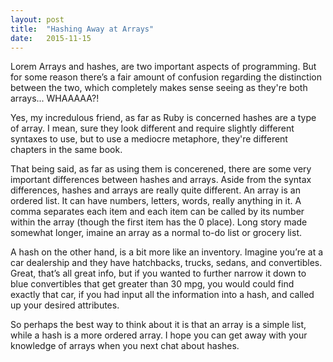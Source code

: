 ```yaml
---
layout: post
title:  "Hashing Away at Arrays"
date:   2015-11-15
---
```


<p class="intro"><span class="dropcap">L</span>orem Arrays and hashes, are two important aspects of programming.  But for some reason there’s a fair amount of confusion regarding the distinction between the two, which completely makes sense seeing as they're both arrays... WHAAAAA?!</p>

Yes, my incredulous friend, as far as Ruby is concerned hashes are a type of array.  I mean, sure they look different and require slightly different syntaxes to use, but to use a mediocre metaphore, they're different chapters in the same book.

That being said, as far as using them is concerened, there are some very important differences between hashes and arrays.  Aside from the syntax differences, hashes and arrays are really quite different.  An array is an ordered list.  It can have numbers, letters, words, really anything in it.  A comma separates each item and each item can be called by its number within the array (though the first item has the 0 place).  Long story made somewhat longer, imaine an array as a normal to-do list or grocery list.

A hash on the other hand, is a bit more like an inventory. Imagine you’re at a car dealership and they have hatchbacks, trucks, sedans, and convertibles. Great, that’s all great info, but if you wanted to further narrow it down to blue convertibles that get greater than 30 mpg, you would could find exactly that car, if you had input all the information into a hash, and called up your desired attributes.

So perhaps the best way to think about it is that an array is a simple list, while a hash is a more ordered array.  I hope you can get away with your knowledge of arrays when you next chat about hashes.
